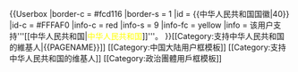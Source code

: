 {{Userbox
  |border-c = #fcd116
  |border-s = 1
  |id       = {{中华人民共和国国徽|40}}
  |id-c     = #FFFAF0
  |info-c   = red
  |info-s   = 9
  |info-fc  = yellow
  |info     = 该用户支持'''[[中华人民共和国|<span style="color:yellow">中华人民共和国</span>]]'''。
}}<includeonly>[[Category:支持中华人民共和国的維基人|{{PAGENAME}}]]</includeonly><noinclude>
[[Category:中国大陆用户框模板]]
[[Category:支持中华人民共和国的维基人]]
[[Category:政治團體用戶框模板]]
</noinclude>